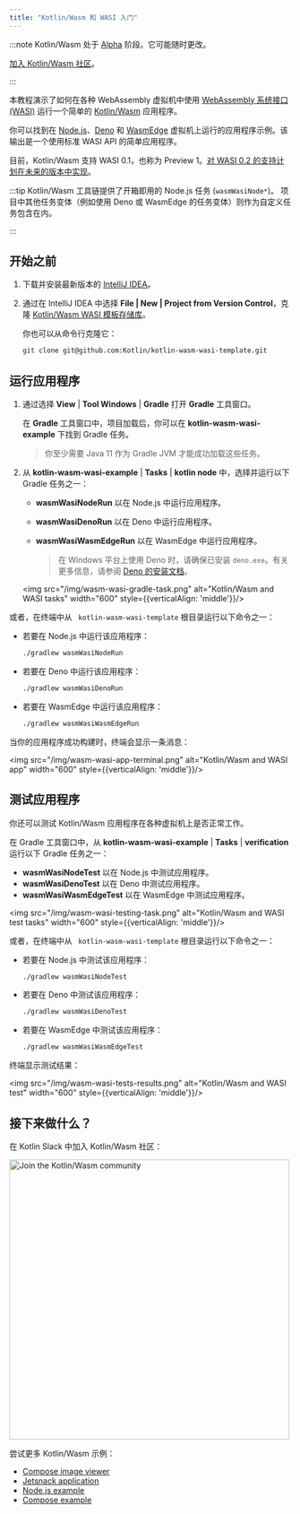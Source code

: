 ```yaml
---
title: "Kotlin/Wasm 和 WASI 入门"
---
```

:::note
Kotlin/Wasm 处于 [Alpha](components-stability.md) 阶段。它可能随时更改。

[加入 Kotlin/Wasm 社区](https://slack-chats.kotlinlang.org/c/webassembly)。

:::

本教程演示了如何在各种 WebAssembly 虚拟机中使用 [WebAssembly 系统接口 (WASI)](https://wasi.dev/) 运行一个简单的 [Kotlin/Wasm](wasm-overview.md) 应用程序。

你可以找到在 [Node.js](https://nodejs.org/en)、[Deno](https://deno.com/) 和 [WasmEdge](https://wasmedge.org/) 虚拟机上运行的应用程序示例。该输出是一个使用标准 WASI API 的简单应用程序。

目前，Kotlin/Wasm 支持 WASI 0.1，也称为 Preview 1。[对 WASI 0.2 的支持计划在未来的版本中实现](https://youtrack.jetbrains.com/issue/KT-64568)。

:::tip
Kotlin/Wasm 工具链提供了开箱即用的 Node.js 任务 (`wasmWasiNode*`)。
项目中其他任务变体（例如使用 Deno 或 WasmEdge 的任务变体）则作为自定义任务包含在内。

:::

## 开始之前

1. 下载并安装最新版本的 [IntelliJ IDEA](https://www.jetbrains.com/idea/)。

2. 通过在 IntelliJ IDEA 中选择 **File | New | Project from Version Control**，克隆 [Kotlin/Wasm WASI 模板存储库](https://github.com/Kotlin/kotlin-wasm-wasi-template)。

   你也可以从命令行克隆它：

   ```bash
   git clone git@github.com:Kotlin/kotlin-wasm-wasi-template.git
   ```

## 运行应用程序

1. 通过选择 **View** | **Tool Windows** | **Gradle** 打开 **Gradle** 工具窗口。

   在 **Gradle** 工具窗口中，项目加载后，你可以在 **kotlin-wasm-wasi-example** 下找到 Gradle 任务。

   > 你至少需要 Java 11 作为 Gradle JVM 才能成功加载这些任务。
   >

2. 从 **kotlin-wasm-wasi-example** | **Tasks** | **kotlin node** 中，选择并运行以下 Gradle 任务之一：

   * **wasmWasiNodeRun** 以在 Node.js 中运行应用程序。
   * **wasmWasiDenoRun** 以在 Deno 中运行应用程序。
   * **wasmWasiWasmEdgeRun** 以在 WasmEdge 中运行应用程序。

     > 在 Windows 平台上使用 Deno 时，请确保已安装 `deno.exe`。有关更多信息，请参阅 [Deno 的安装文档](https://docs.deno.com/runtime/manual/getting_started/installation)。
     >

   <img src="/img/wasm-wasi-gradle-task.png" alt="Kotlin/Wasm and WASI tasks" width="600" style={{verticalAlign: 'middle'}}/>

或者，在终端中从 ` kotlin-wasm-wasi-template` 根目录运行以下命令之一：

* 若要在 Node.js 中运行该应用程序：

  ```bash
  ./gradlew wasmWasiNodeRun
  ```

* 若要在 Deno 中运行该应用程序：

  ```bash
  ./gradlew wasmWasiDenoRun
  ```

* 若要在 WasmEdge 中运行该应用程序：

  ```bash
  ./gradlew wasmWasiWasmEdgeRun
  ```

当你的应用程序成功构建时，终端会显示一条消息：

<img src="/img/wasm-wasi-app-terminal.png" alt="Kotlin/Wasm and WASI app" width="600" style={{verticalAlign: 'middle'}}/>

## 测试应用程序

你还可以测试 Kotlin/Wasm 应用程序在各种虚拟机上是否正常工作。

在 Gradle 工具窗口中，从 **kotlin-wasm-wasi-example** | **Tasks** | **verification** 运行以下 Gradle 任务之一：

* **wasmWasiNodeTest** 以在 Node.js 中测试应用程序。
* **wasmWasiDenoTest** 以在 Deno 中测试应用程序。
* **wasmWasiWasmEdgeTest** 以在 WasmEdge 中测试应用程序。

<img src="/img/wasm-wasi-testing-task.png" alt="Kotlin/Wasm and WASI test tasks" width="600" style={{verticalAlign: 'middle'}}/>

或者，在终端中从 ` kotlin-wasm-wasi-template` 根目录运行以下命令之一：

* 若要在 Node.js 中测试该应用程序：

  ```bash
  ./gradlew wasmWasiNodeTest
  ```

* 若要在 Deno 中测试该应用程序：

  ```bash
  ./gradlew wasmWasiDenoTest
  ```

* 若要在 WasmEdge 中测试该应用程序：

  ```bash
  ./gradlew wasmWasiWasmEdgeTest
  ```

终端显示测试结果：

<img src="/img/wasm-wasi-tests-results.png" alt="Kotlin/Wasm and WASI test" width="600" style={{verticalAlign: 'middle'}}/>

## 接下来做什么？

在 Kotlin Slack 中加入 Kotlin/Wasm 社区：

<a href="https://slack-chats.kotlinlang.org/c/webassembly"><img src="/img/join-slack-channel.svg" width="500" alt="Join the Kotlin/Wasm community" /></a>

尝试更多 Kotlin/Wasm 示例：

* [Compose image viewer](https://github.com/JetBrains/compose-multiplatform/tree/master/examples/imageviewer)
* [Jetsnack application](https://github.com/JetBrains/compose-multiplatform/tree/master/examples/jetsnack)
* [Node.js example](https://github.com/Kotlin/kotlin-wasm-nodejs-template)
* [Compose example](https://github.com/Kotlin/kotlin-wasm-compose-template)
  ```